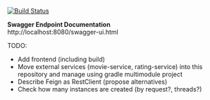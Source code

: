 [![Build Status](https://travis-ci.com/ynnckth/movie-ticket.svg?branch=master)](https://travis-ci.com/ynnckth/movie-ticket)

**Swagger Endpoint Documentation**  
http://localhost:8080/swagger-ui.html

TODO: 
- Add frontend (including build)
- Move external services (movie-service, rating-service) into this repository and manage using gradle multimodule project
- Describe Feign as RestClient (propose alternatives)
- Check how many instances are created (by request?, threads?)